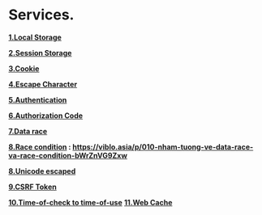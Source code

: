 # Services.

**[1.Local Storage]()**


**[2.Session Storage ]()**

**[3.Cookie]()**

**[4.Escape Character](https://github.com/Phungvanquang/Website/blob/main/Services/Escape%20Character.md)**

**[5.Authentication]()**

**[6.Authorization Code]()**

**[7.Data race]()**

**[8.Race condition]() : **https://viblo.asia/p/010-nham-tuong-ve-data-race-va-race-condition-bWrZnVG9Zxw****

**[8.Unicode escaped]()**

**[9.CSRF Token]()**

**[10.Time-of-check to time-of-use]()**
**[11.Web Cache]()**
**[]()**
**[]()**
**[]()**
**[]()**
**[]()**
**[]()**
**[]()**
**[]()**
**[]()**
**[]()**
**[]()**

